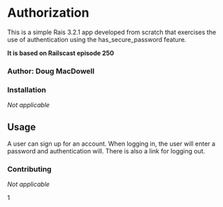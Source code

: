 # Authorization

This is a simple Rais 3.2.1 app developed from scratch that exercises the use of authentication using the has_secure_password feature.

__It is based on Railscast episode 250__

### Author:  Doug MacDowell

### Installation

*Not applicable*

## Usage

A user can sign up for an account. When logging in, the user will enter a password and  authentication will. There is also a link for logging out.


### Contributing

*Not applicable*

1
